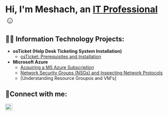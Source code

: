 <h1>Hi, I'm Meshach, an <a href="https://linkedin.com/in/msimotwo">IT Professional</a>☺</h1>

<h2>👨‍💻 Information Technology Projects:</h2>

- <b>osTicket (Help Desk Ticketing System Installation)</b>
  - [osTicket: Prerequisites and Installation](https://github.com/msimotwo/osticket-prereqs)
- <b>Microsoft Azure</b>
  - [Acquiring a MS Azure Subscription](https://github.com/msimotwo/mszuresubscription)
  - [Network Security Groups (NSGs) and Inspecting Network Protocols](https://github.com/msimotwo/azure-network-protocols)
  - [Understanding Resource Groupos and VM's]

<h2>🤳Connect with me:</h2>

[<img align="left" alt="msimotwo | LinkedIn" width="22px" src="https://cdn.jsdelivr.net/npm/simple-icons@v3/icons/linkedin.svg" />][linkedin]

[linkedin]: https://linkedin.com/in/msimotwo/
